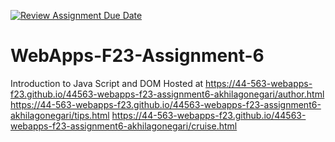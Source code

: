 [![Review Assignment Due Date](https://classroom.github.com/assets/deadline-readme-button-24ddc0f5d75046c5622901739e7c5dd533143b0c8e959d652212380cedb1ea36.svg)](https://classroom.github.com/a/b9NC0g7h)
# WebApps-F23-Assignment-6
Introduction to Java Script and DOM
Hosted at https://44-563-webapps-f23.github.io/44563-webapps-f23-assignment6-akhilagonegari/author.html
https://44-563-webapps-f23.github.io/44563-webapps-f23-assignment6-akhilagonegari/tips.html
https://44-563-webapps-f23.github.io/44563-webapps-f23-assignment6-akhilagonegari/cruise.html
